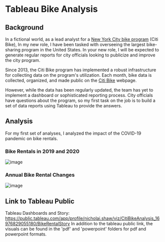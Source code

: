 # Tableau Bike Analysis

## Background
In a fictional world, as a lead analyst for a [New York City bike program](https://en.wikipedia.org/wiki/Citi_Bike) (Citi Bike), In my new role, I have been tasked with overseeing the largest bike-sharing program in the United States. In your new role, I will be expected to generate regular reports for city officials looking to publicize and improve the city program.

Since 2013, the Citi Bike program has implemented a robust infrastructure for collecting data on the program's utilization. Each month, bike data is collected, organized, and made public on the [Citi Bike](https://citibikenyc.com/system-data) webpage.

However, while the data has been regularly updated, the team has yet to implement a dashboard or sophisticated reporting process. City officials have questions about the program, so my first task on the job is to build a set of data reports using Tableau to provide the answers.

## Analysis
For my first set of analyses, I analyzed the impact of the COVID-19 pandemic on bike rentals.

### Bike Rentals in 2019 and 2020
![image](https://github.com/nicholaishaw/tableau-challenge/assets/135463220/2d5e2140-b827-4ea1-b0f5-776dc8df0b5e)

### Annual Bike Rental Changes
![image](https://github.com/nicholaishaw/tableau-challenge/assets/135463220/7888d6ea-22d3-40ac-8e29-448897cfd140)


## Link to Tableau Public
Tableau Dashboards and Story: https://public.tableau.com/app/profile/nicholai.shaw/viz/CitiBikeAnalysis_16976829055180/BikeRentalStory
In addition to the tableau public link, the visuals can be found in the 'pdf' and 'powerpoint' folders for pdf and powerpoint formats.
